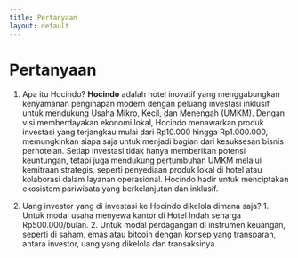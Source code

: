 ```yaml
---
title: Pertanyaan
layout: default
---
```


# Pertanyaan

1. Apa itu Hocindo? **Hocindo** adalah hotel inovatif yang menggabungkan kenyamanan penginapan modern dengan peluang investasi inklusif untuk mendukung Usaha Mikro, Kecil, dan Menengah (UMKM). Dengan visi memberdayakan ekonomi lokal, Hocindo menawarkan produk investasi yang terjangkau mulai dari Rp10.000 hingga Rp1.000.000, memungkinkan siapa saja untuk menjadi bagian dari kesuksesan bisnis perhotelan. Setiap investasi tidak hanya memberikan potensi keuntungan, tetapi juga mendukung pertumbuhan UMKM melalui kemitraan strategis, seperti penyediaan produk lokal di hotel atau kolaborasi dalam layanan operasional. Hocindo hadir untuk menciptakan ekosistem pariwisata yang berkelanjutan dan inklusif.

2. Uang investor yang di investasi ke Hocindo dikelola dimana saja? 1. Untuk modal usaha menyewa kantor di Hotel Indah seharga Rp500.000/bulan. 2. Untuk modal perdagangan di instrumen keuangan, seperti di saham, emas atau bitcoin dengan konsep yang transparan, antara investor, uang yang dikelola dan transaksinya.


